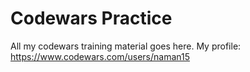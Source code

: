 # Codewars Practice
All my codewars training material goes here. My profile: https://www.codewars.com/users/naman15
